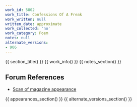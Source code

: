 ```yaml
---
work_id: 5802
work_title: Confessions Of A Freak
work_written: null
written_date: approximate
work_collected: 'no'
work_category: Poem
notes: null
alternate_versions:
- 906
---
```


{{ section_title() }}
{{ work_info() }}
{{ notes_section() }}
## Forum References
- [Scan of magazine appearance](https://bukowskiforum.com/threads/confessions-of-a-freak-chiron-review-37-38-1993.12777/)

{{ appearances_section() }}
{{ alternate_versions_section() }}